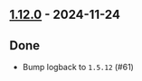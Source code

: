 ## [1.12.0](https://github.com/kevin-lee/logback-scala-interop/issues?q=is%3Aissue+is%3Aclosed+milestone%3Am21) - 2024-11-24

## Done
* Bump logback to `1.5.12` (#61)
